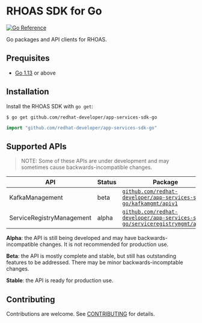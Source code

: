 # RHOAS SDK for Go

[![Go Reference](https://pkg.go.dev/badge/github.com/redhat-developer/app-services-sdk-go.svg)](https://pkg.go.dev/github.com/redhat-developer/app-services-sdk-go)

Go packages and API clients for RHOAS.

## Prequisites

- [Go 1.13](https://golang.org/doc/go1.13) or above

## Installation

Install the RHOAS SDK with `go get`:

```shell
$ go get github.com/redhat-developer/app-services-sdk-go
```

```go
import "github.com/redhat-developer/app-services-sdk-go"
```

## Supported APIs

> NOTE: Some of these APIs are under development and may sometimes cause backwards-incompatible changes.


| API                       | Status | Package |
|---------------------------|--------|---------|
| KafkaManagement           | beta |  [`github.com/redhat-developer/app-services-sdk-go/kafkamgmt/apiv1`](https://pkg.go.dev/github.com/redhat-developer/app-services-sdk-go/kafkamgmt/apiv1)      |
| ServiceRegistryManagement | alpha  |  [`github.com/redhat-developer/app-services-sdk-go/serviceregistrymgmt/apiv1`](https://pkg.go.dev/github.com/redhat-developer/app-services-sdk-go/serviceregistrymgmt/apiv1)       |

**Alpha**: the API is still being developed and may have backwards-incompatible changes. It is not recommended for production use.

**Beta**: the API is mostly complete and stable, but still has outstanding features to be addressed. There may be minor backwards-incomptable changes.

**Stable**: the API is ready for production use.

## Contributing

Contributions are welcome. See [CONTRIBUTING](CONTRIBUTING.md) for details.